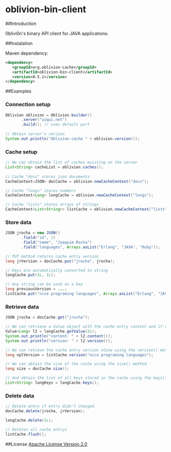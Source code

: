 oblivion-bin-client
===================

##Introduction

  0blivi0n's binary API client for JAVA applications.
  
  
##Instalation

Maven dependency:
 
 ```xml
<dependency>
    <groupId>org.oblivion-cache</groupId>
    <artifactId>oblivion-bin-client</artifactId>
    <version>0.5.1</version>
</dependency>
 ```
##Examples
 
### Connection setup

 ```java
Oblivion oblivion = Oblivion.builder()
		.server("uiqui.net")
		.build(); // uses default port
	
// Obtain server's version
System.out.println("Oblivion-cache " + oblivion.version());
 ```
 
### Cache setup

 ```java
// We can obtain the list of caches existing on the server
List<String> cacheList = oblivion.caches();
		
// Cache "docs" stores json documents
CacheContext<JSON> docCache = oblivion.newCacheContext("docs");

// Cache "longs" stores numbers
CacheContext<Long> longCache = oblivion.newCacheContext("longs");

// Cache "lists" stores arrays of strings
CacheContext<List<String>> listCache = oblivion.newCacheContext("lists");
 ```
 
### Store data

 ```java
JSON jrocha = new JSON()
		.field("id", 1)
		.field("name", "Joaquim Rocha")
		.field("languages", Arrays.asList("Erlang", "JAVA", "Ruby"));

// PUT method returns cache entry version
long jrVersion = docCache.put("jrocha", jrocha);

// Keys are automatically converted to string
longCache.put(1L, 1L);

// Any string can be used as a key
long previousVersion = ...;
listCache.put("nice programing languages", Arrays.asList("Erlang", "JAVA", "Ruby"), previousVersion);
 ```  
 
### Retrieve data

 ```java
JSON jrocha = docCache.get("jrocha");

// We can retrieve a Value object with the cache entry content and it's version
Value<Long> l2 = longCache.getValue(2L);
System.out.println("content: " + l2.content());
System.out.println("version: " + l2.version());

// We can retieve the cache entry version alone using the version() method
long nplVersion = listCache.version("nice programing languages");

// We can obtain the size of the cache using the size() method
long size = docCache.size();

// And obtain the list of all keys stored in the cache using the keys() method
List<String> longKeys = longCache.keys();
 ```  
 
### Delete data

 ```java
// Delete entry if entry didn't changed
docCache.delete(jrocha, jrVersion);

longCache.delete(1L);

// Deletes all cache entrys
listCache.flush();
 ```   

##License
[Apache License Version 2.0](http://www.apache.org/licenses/LICENSE-2.0.html)
